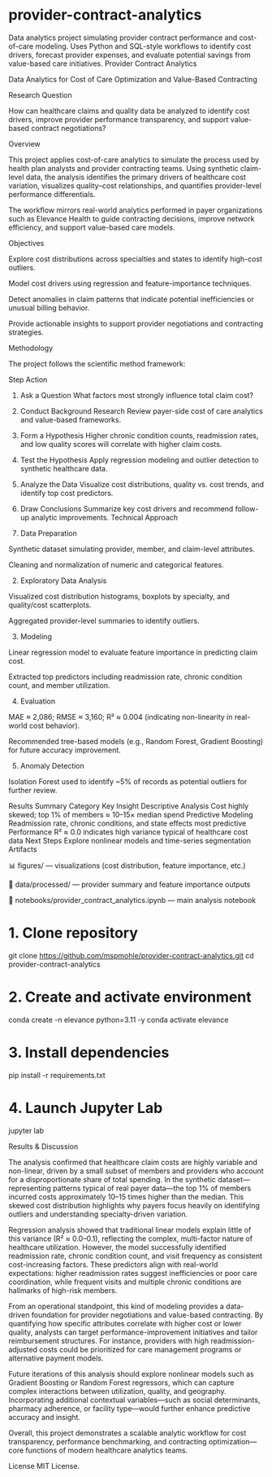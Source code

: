 # provider-contract-analytics
Data analytics project simulating provider contract performance and cost-of-care modeling. Uses Python and SQL-style workflows to identify cost drivers, forecast provider expenses, and evaluate potential savings from value-based care initiatives.
Provider Contract Analytics

Data Analytics for Cost of Care Optimization and Value-Based Contracting

Research Question

How can healthcare claims and quality data be analyzed to identify cost drivers, improve provider performance transparency, and support value-based contract negotiations?

Overview

This project applies cost-of-care analytics to simulate the process used by health plan analysts and provider contracting teams. Using synthetic claim-level data, the analysis identifies the primary drivers of healthcare cost variation, visualizes quality–cost relationships, and quantifies provider-level performance differentials.

The workflow mirrors real-world analytics performed in payer organizations such as Elevance Health to guide contracting decisions, improve network efficiency, and support value-based care models.

Objectives

Explore cost distributions across specialties and states to identify high-cost outliers.

Model cost drivers using regression and feature-importance techniques.

Detect anomalies in claim patterns that indicate potential inefficiencies or unusual billing behavior.

Provide actionable insights to support provider negotiations and contracting strategies.

Methodology

The project follows the scientific method framework:

Step	Action
1. Ask a Question	What factors most strongly influence total claim cost?
2. Conduct Background Research	Review payer-side cost of care analytics and value-based frameworks.
3. Form a Hypothesis	Higher chronic condition counts, readmission rates, and low quality scores will correlate with higher claim costs.
4. Test the Hypothesis	Apply regression modeling and outlier detection to synthetic healthcare data.
5. Analyze the Data	Visualize cost distributions, quality vs. cost trends, and identify top cost predictors.
6. Draw Conclusions	Summarize key cost drivers and recommend follow-up analytic improvements.
Technical Approach

1. Data Preparation

Synthetic dataset simulating provider, member, and claim-level attributes.

Cleaning and normalization of numeric and categorical features.

2. Exploratory Data Analysis

Visualized cost distribution histograms, boxplots by specialty, and quality/cost scatterplots.

Aggregated provider-level summaries to identify outliers.

3. Modeling

Linear regression model to evaluate feature importance in predicting claim cost.

Extracted top predictors including readmission rate, chronic condition count, and member utilization.

4. Evaluation

MAE ≈ 2,086; RMSE ≈ 3,160; R² ≈ 0.004 (indicating non-linearity in real-world cost behavior).

Recommended tree-based models (e.g., Random Forest, Gradient Boosting) for future accuracy improvement.

5. Anomaly Detection

Isolation Forest used to identify ~5% of records as potential outliers for further review.

Results Summary
Category	Key Insight
Descriptive Analysis	Cost highly skewed; top 1% of members ≈ 10–15× median spend
Predictive Modeling	Readmission rate, chronic conditions, and state effects most predictive
Performance	R² ≈ 0.0 indicates high variance typical of healthcare cost data
Next Steps	Explore nonlinear models and time-series segmentation
Artifacts

📊 figures/ — visualizations (cost distribution, feature importance, etc.)

📁 data/processed/ — provider summary and feature importance outputs

📄 notebooks/provider_contract_analytics.ipynb — main analysis notebook

# 1. Clone repository
git clone https://github.com/mspmohle/provider-contract-analytics.git
cd provider-contract-analytics

# 2. Create and activate environment
conda create -n elevance python=3.11 -y
conda activate elevance

# 3. Install dependencies
pip install -r requirements.txt

# 4. Launch Jupyter Lab
jupyter lab


Results & Discussion

The analysis confirmed that healthcare claim costs are highly variable and non-linear, driven by a small subset of members and providers who account for a disproportionate share of total spending. In the synthetic dataset—representing patterns typical of real payer data—the top 1% of members incurred costs approximately 10–15 times higher than the median. This skewed cost distribution highlights why payers focus heavily on identifying outliers and understanding specialty-driven variation.

Regression analysis showed that traditional linear models explain little of this variance (R² ≈ 0.0–0.1), reflecting the complex, multi-factor nature of healthcare utilization. However, the model successfully identified readmission rate, chronic condition count, and visit frequency as consistent cost-increasing factors. These predictors align with real-world expectations: higher readmission rates suggest inefficiencies or poor care coordination, while frequent visits and multiple chronic conditions are hallmarks of high-risk members.

From an operational standpoint, this kind of modeling provides a data-driven foundation for provider negotiations and value-based contracting. By quantifying how specific attributes correlate with higher cost or lower quality, analysts can target performance-improvement initiatives and tailor reimbursement structures. For instance, providers with high readmission-adjusted costs could be prioritized for care management programs or alternative payment models.

Future iterations of this analysis should explore nonlinear models such as Gradient Boosting or Random Forest regressors, which can capture complex interactions between utilization, quality, and geography. Incorporating additional contextual variables—such as social determinants, pharmacy adherence, or facility type—would further enhance predictive accuracy and insight.

Overall, this project demonstrates a scalable analytic workflow for cost transparency, performance benchmarking, and contracting optimization—core functions of modern healthcare analytics teams.

License
MIT License.
